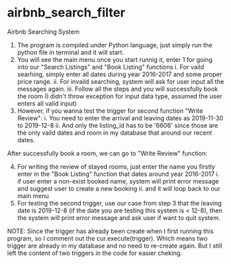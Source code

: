 # airbnb_search_filter

Airbnb Searching System

1. The program is compiled under Python language, just simply run the python file in terminal and it will start.
2. You will see the main menu once you start runnig it, enter 1 for going into our "Search Listings" and "Book Listing" functions
	i. For vaild searhing, simply enter all dates during year 2016-2017 and some proper price range.
	ii. For invaild searching, system will ask for user input all the messages again.
	iii. Follow all the steps and you will successfully book the room (I didn't throw exception for input data type, assumed the user enters all valid input)
3. However, if you wanna test the trigger for second function "Write Review":
	i. You need to enter the arrival and leaving dates as 2019-11-30 to 2019-12-8
	ii. And only the listing_id has to be '6606'  since those are the only vaild dates and room in my database that around our recent dates.

After successfully book a room, we can go to "Write Review" function:

4. For writing the review of stayed rooms, just enter the name you firstly enter in the "Book Listing" function that dates around year 2016-2017
	i. if user enter a non-exist booked name, system will print error message and suggest user to create a new booking
	ii. and it will loop back to our main menu
5. For testing the second trigger, use our case from step 3 that the leaving date is 2019-12-8
(if  the date you are testing this system is < 12-8), then the system will print error message and ask user if want to quit system.

NOTE: Since the trigger has already been create when I first running this program, so I comment out the cur.execute(trigger).
	Which means two trigger are already in my database and no need to re-create again. 
	But I still left the content of two triggers in the code for easier cheking.
